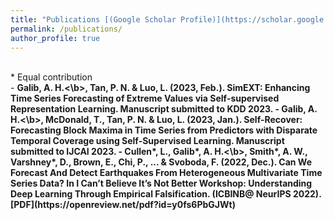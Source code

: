 ```yaml
---
title: "Publications [(Google Scholar Profile)](https://scholar.google.com/citations?user=zB3VifYAAAAJ&hl=en&authuser=1)"
permalink: /publications/
author_profile: true
---
```

<br>
* Equal contribution
<br>
- <b>Galib, A. H.<\b>, Tan, P. N. & Luo, L. (2023, Feb.). SimEXT: Enhancing Time Series Forecasting of Extreme Values via Self-supervised Representation Learning. Manuscript submitted to KDD 2023.
- <b>Galib, A. H.<\b>, McDonald, T., Tan, P. N. & Luo, L. (2023, Jan.). Self-Recover: Forecasting Block Maxima in Time Series from Predictors with Disparate Temporal Coverage using Self-Supervised Learning. Manuscript submitted to IJCAI 2023.
- Cullen*, L., <b>Galib*, A. H.<\b>, Smith*, A. W., Varshney*, D., Brown, E., Chi, P., ... & Svoboda, F. (2022, Dec.). Can We Forecast And Detect Earthquakes From Heterogeneous Multivariate Time Series Data? In I Can’t Believe It’s Not Better Workshop: Understanding Deep Learning Through Empirical Falsification. (ICBINB@ NeurIPS 2022). [PDF](https://openreview.net/pdf?id=y0fs6PbGJWt)
